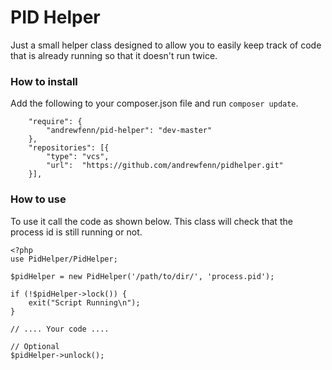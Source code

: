 # PID Helper

Just a small helper class designed to allow you to easily keep
track of code that is already running so that it doesn't run
twice.

### How to install

Add the following to your composer.json file and run ```composer update```.

```
    "require": {
        "andrewfenn/pid-helper": "dev-master"
    },
    "repositories": [{
        "type": "vcs",
        "url":  "https://github.com/andrewfenn/pidhelper.git"
    }],
```

### How to use

To use it call the code as shown below. This class will check that the
process id is still running or not.

```
<?php
use PidHelper/PidHelper;

$pidHelper = new PidHelper('/path/to/dir/', 'process.pid');

if (!$pidHelper->lock()) {
    exit("Script Running\n");
}

// .... Your code ....

// Optional
$pidHelper->unlock();
```

